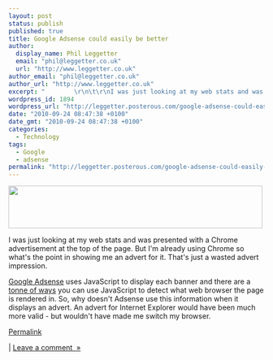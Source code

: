 ```yaml
---
layout: post
status: publish
published: true
title: Google Adsense could easily be better
author:
  display_name: Phil Leggetter
  email: "phil@leggetter.co.uk"
  url: "http://www.leggetter.co.uk"
author_email: "phil@leggetter.co.uk"
author_url: "http://www.leggetter.co.uk"
excerpt: "        \r\n\t\r\nI was just looking at my web stats and was presented with a Chrome advertisement at the top of the page. But I&#039;m already using Chrome so what&#039;s the point in showing me an advert for it. That&#039;s just a wasted advert impression.Goo..."
wordpress_id: 1894
wordpress_url: "http://leggetter.posterous.com/google-adsense-could-easily-be-better"
date: "2010-09-24 08:47:38 +0100"
date_gmt: "2010-09-24 08:47:38 +0100"
categories:
  - Technology
tags:
  - Google
  - adsense
permalink: "http://leggetter.posterous.com/google-adsense-could-easily-be-better"
---
```


<p>
	<a href='http://posterous.com/getfile/files.posterous.com/leggetter/bNOca03FNjAFpI5fILmqiyRXuYDp2zWyFbJPCNn1KGoNCHNuvAPQ5CJFnGrC/ChromeBanner.png.scaled.1000.jpg'><img src="http://posterous.com/getfile/files.posterous.com/leggetter/vEdRmGOKd8ZH06Wx12uo8IVIA5WEOTjLBHX0TBjDsf8w39urKfhe24OPIrGN/ChromeBanner.png.scaled.500.jpg" width="500" height="84"/></a></p>
<p>I was just looking at my web stats and was presented with a Chrome advertisement at the top of the page. But I&#39;m already using Chrome so what&#39;s the point in showing me an advert for it. That&#39;s just a wasted advert impression.</p>
<p />
<div><a href="https://www.google.com/adsense/">Google Adsense</a> uses JavaScript to display each banner and there are a <a href="http://www.google.co.uk/search?sourceid=chrome&amp;ie=UTF-8&amp;q=javascript+browser+sniffing#hl=en&amp;expIds=17259,17291,24683,25532,25941,26579,26621,26714,26736,26751&amp;xhr=t&amp;q=javascript+browser+detection&amp;cp=20&amp;pf=p&amp;sclient=psy&amp;source=hp&amp;aq=f&amp;aqi=&amp;aql=&amp;oq=javascript+browser+d&amp;gs_rfai=&amp;pbx=1&amp;fp=a10a6dd23ac37a99">tonne of ways</a> you can use JavaScript to detect what web browser the page is rendered in. So, why doesn&#39;t Adsense use this information when it displays an advert. An advert for Internet Explorer would have been much more valid - but wouldn&#39;t have made me switch my browser.</div></p>
<p><a href="http://leggetter.posterous.com/google-adsense-could-easily-be-better">Permalink</a> </p>
<p>	| <a href="http://leggetter.posterous.com/google-adsense-could-easily-be-better#comment">Leave a comment&nbsp;&nbsp;&raquo;</a></p>
